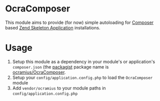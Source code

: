 # OcraComposer

This module aims to provide (for now) simple autoloading 
for [Composer](https://github.com/composer/composer) based
[Zend Skeleton Application](https://github.com/zendframework/ZendSkeletonApplication)
installations.

# Usage

  1. Setup this module as a dependency in your module's or application's `composer.json`
     (the [packagist](http://packagist.org) package name is 
     [ocramius/OcraComposer](http://packagist.org/packages/ocramius/OcraComposer).
  2. Setup your `config/application.config.php` to load the `OcraComposer` module
  3. Add `vendor/ocramius` to your module paths in `config/application.config.php`


